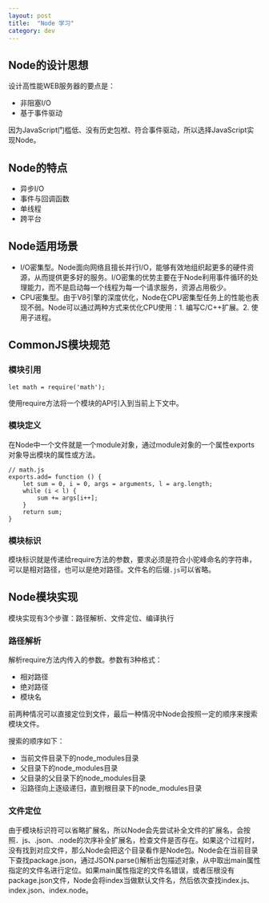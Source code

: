 ```yaml
---
layout: post
title:  "Node 学习"
category: dev
---
```


## Node的设计思想

设计高性能WEB服务器的要点是：
- 非阻塞I/O
- 基于事件驱动

因为JavaScript门槛低、没有历史包袱、符合事件驱动，所以选择JavaScript实现Node。

## Node的特点

- 异步I/O
- 事件与回调函数
- 单线程
- 跨平台

## Node适用场景

- I/O密集型。Node面向网络且擅长并行I/O，能够有效地组织起更多的硬件资源，从而提供更多好的服务。I/O密集的优势主要在于Node利用事件循环的处理能力，而不是启动每一个线程为每一个请求服务，资源占用极少。
- CPU密集型。由于V8引擎的深度优化，Node在CPU密集型任务上的性能也表现不弱。Node可以通过两种方式来优化CPU使用：1. 编写C/C++扩展。2. 使用子进程。

## CommonJS模块规范

### 模块引用

```
let math = require('math');
```
使用require方法将一个模块的API引入到当前上下文中。

### 模块定义

在Node中一个文件就是一个module对象，通过module对象的一个属性exports对象导出模块的属性或方法。
```
// math.js
exports.add= function () {
    let sum = 0, i = 0, args = arguments, l = arg.length;
    while (i < l) {
        sum += args[i++];
    }
    return sum;
}
```
### 模块标识

模块标识就是传递给require方法的参数，要求必须是符合小驼峰命名的字符串，可以是相对路径，也可以是绝对路径。文件名的后缀`.js`可以省略。

## Node模块实现

模块实现有3个步骤：路径解析、文件定位、编译执行

### 路径解析

解析require方法内传入的参数。参数有3种格式：
- 相对路径
- 绝对路径
- 模块名

前两种情况可以直接定位到文件，最后一种情况中Node会按照一定的顺序来搜索模块文件。

搜索的顺序如下：
- 当前文件目录下的node_modules目录
- 父目录下的node_modules目录
- 父目录的父目录下的node_modules目录
- 沿路径向上逐级递归，直到根目录下的node_modules目录

### 文件定位

由于模块标识符可以省略扩展名，所以Node会先尝试补全文件的扩展名，会按照．js、.json、.node的次序补全扩展名，检查文件是否存在。如果这个过程时，没有找到对应文件，那么Node会把这个目录看作是Node包。Node会在当前目录下查找package.json，通过JSON.parse()解析出包描述对象，从中取出main属性指定的文件名进行定位。如果main属性指定的文件名错误，或者压根没有package.json文件，Node会将index当做默认文件名，然后依次查找index.js、index.json、index.node。
